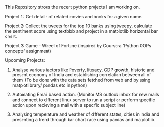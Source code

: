 This Repository stroes the recent python projects I am working on.
 
 Project 1 : Get details of related movies and books for a given name.
 
 Project 2: Collect the tweets for the top 10 banks using tweepy, calculate the sentiment score using textblob and project in a matplotlib horizontal bar chart.
 
 Project 3: Game - Wheel of Fortune (inspired by Coursera 'Python OOPs concepts' assignment)


Upcoming Projects:

1. Analyse various factors like Poverty, literacy, GDP growth, historic and present economy of India and establishing correlation between all of them. (To be done with the data sets fetched from web and by using matplotlibrary/ pandas etc in python)

2. Automating Email based action. (Monitor MS outlook inbox for new mails and connect to different linux server to run a script or perform specific action upon recieving a mail with a specific subject line)

3. Analysing temperature and weather of different states, cities in India and presenting a trend through bar chart race using pandas and matplotlib.
